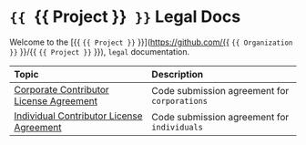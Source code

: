 # `{{ `{{ Project }}` }}` Legal Docs

Welcome to the [{{ `{{ Project }}` }}](https://github.com/{{ `{{ Organization }}` }}/{{ `{{ Project }}` }}), `legal` documentation.

| Topic                                                                                   | Description                                |
| :-------------------------------------------------------------------------------------- | :----------------------------------------- |
| [Corporate Contributor License Agreement](corporate_contributor_license_agreement.md)   | Code submission agreement for `corporations` |
| [Individual Contributor License Agreement](individual_contributor_license_agreement.md) | Code submission agreement for `individuals`  |
